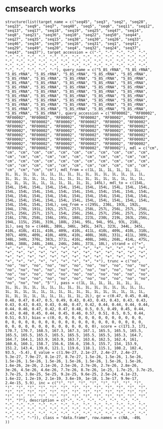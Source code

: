 # cmsearch works

    structure(list(target_name = c("seq45", "seq3", "seq2", "seq28", 
    "seq23", "seq9", "seq7", "seq48", "seq5", "seq6", "seq11", "seq12", 
    "seq13", "seq17", "seq18", "seq19", "seq25", "seq47", "seq14", 
    "seq8", "seq21", "seq36", "seq10", "seq22", "seq50", "seq44", 
    "seq27", "seq35", "seq15", "seq38", "seq30", "seq26", "seq33", 
    "seq46", "seq34", "seq39", "seq16", "seq31", "seq1", "seq41", 
    "seq29", "seq49", "seq20", "seq4", "seq32", "seq24", "seq37", 
    "seq43", "seq37"), target_accession = c("-", "-", "-", "-", "-", 
    "-", "-", "-", "-", "-", "-", "-", "-", "-", "-", "-", "-", "-", 
    "-", "-", "-", "-", "-", "-", "-", "-", "-", "-", "-", "-", "-", 
    "-", "-", "-", "-", "-", "-", "-", "-", "-", "-", "-", "-", "-", 
    "-", "-", "-", "-", "-"), query_name = c("5_8S_rRNA", "5_8S_rRNA", 
    "5_8S_rRNA", "5_8S_rRNA", "5_8S_rRNA", "5_8S_rRNA", "5_8S_rRNA", 
    "5_8S_rRNA", "5_8S_rRNA", "5_8S_rRNA", "5_8S_rRNA", "5_8S_rRNA", 
    "5_8S_rRNA", "5_8S_rRNA", "5_8S_rRNA", "5_8S_rRNA", "5_8S_rRNA", 
    "5_8S_rRNA", "5_8S_rRNA", "5_8S_rRNA", "5_8S_rRNA", "5_8S_rRNA", 
    "5_8S_rRNA", "5_8S_rRNA", "5_8S_rRNA", "5_8S_rRNA", "5_8S_rRNA", 
    "5_8S_rRNA", "5_8S_rRNA", "5_8S_rRNA", "5_8S_rRNA", "5_8S_rRNA", 
    "5_8S_rRNA", "5_8S_rRNA", "5_8S_rRNA", "5_8S_rRNA", "5_8S_rRNA", 
    "5_8S_rRNA", "5_8S_rRNA", "5_8S_rRNA", "5_8S_rRNA", "5_8S_rRNA", 
    "5_8S_rRNA", "5_8S_rRNA", "5_8S_rRNA", "5_8S_rRNA", "5_8S_rRNA", 
    "5_8S_rRNA", "5_8S_rRNA"), query_accession = c("RF00002", "RF00002", 
    "RF00002", "RF00002", "RF00002", "RF00002", "RF00002", "RF00002", 
    "RF00002", "RF00002", "RF00002", "RF00002", "RF00002", "RF00002", 
    "RF00002", "RF00002", "RF00002", "RF00002", "RF00002", "RF00002", 
    "RF00002", "RF00002", "RF00002", "RF00002", "RF00002", "RF00002", 
    "RF00002", "RF00002", "RF00002", "RF00002", "RF00002", "RF00002", 
    "RF00002", "RF00002", "RF00002", "RF00002", "RF00002", "RF00002", 
    "RF00002", "RF00002", "RF00002", "RF00002", "RF00002", "RF00002", 
    "RF00002", "RF00002", "RF00002", "RF00002", "RF00002"), mdl = c("cm", 
    "cm", "cm", "cm", "cm", "cm", "cm", "cm", "cm", "cm", "cm", "cm", 
    "cm", "cm", "cm", "cm", "cm", "cm", "cm", "cm", "cm", "cm", "cm", 
    "cm", "cm", "cm", "cm", "cm", "cm", "cm", "cm", "cm", "cm", "cm", 
    "cm", "cm", "cm", "cm", "cm", "cm", "cm", "cm", "cm", "cm", "cm", 
    "cm", "cm", "cm", "cm"), mdl_from = c(1L, 1L, 1L, 1L, 1L, 1L, 
    1L, 1L, 1L, 1L, 1L, 1L, 1L, 1L, 1L, 1L, 1L, 1L, 1L, 1L, 1L, 1L, 
    1L, 1L, 1L, 1L, 1L, 1L, 1L, 1L, 1L, 1L, 1L, 1L, 1L, 1L, 1L, 1L, 
    1L, 1L, 1L, 1L, 1L, 1L, 1L, 1L, 1L, 1L, 145L), mdl_to = c(154L, 
    154L, 154L, 154L, 154L, 154L, 154L, 154L, 154L, 154L, 154L, 154L, 
    154L, 154L, 154L, 154L, 154L, 154L, 154L, 154L, 154L, 154L, 154L, 
    154L, 154L, 154L, 154L, 154L, 154L, 154L, 154L, 154L, 154L, 154L, 
    154L, 154L, 154L, 154L, 154L, 154L, 154L, 154L, 154L, 154L, 154L, 
    154L, 154L, 154L, 154L), seq_from = c(295L, 236L, 193L, 192L, 
    194L, 170L, 191L, 192L, 257L, 257L, 258L, 257L, 256L, 257L, 258L, 
    257L, 256L, 257L, 157L, 154L, 256L, 256L, 257L, 256L, 257L, 255L, 
    216L, 178L, 258L, 156L, 195L, 188L, 223L, 230L, 219L, 263L, 256L, 
    194L, 115L, 258L, 319L, 188L, 234L, 95L, 94L, 95L, 93L, 218L, 
    1L), seq_to = c(448L, 389L, 346L, 345L, 347L, 323L, 344L, 345L, 
    410L, 410L, 411L, 410L, 409L, 410L, 411L, 410L, 409L, 410L, 310L, 
    307L, 409L, 409L, 410L, 409L, 410L, 408L, 368L, 331L, 411L, 309L, 
    348L, 340L, 376L, 383L, 371L, 416L, 408L, 346L, 268L, 414L, 475L, 
    340L, 388L, 248L, 246L, 246L, 246L, 373L, 10L), strand = c("+", 
    "+", "+", "+", "+", "+", "+", "+", "+", "+", "+", "+", "+", "+", 
    "+", "+", "+", "+", "+", "+", "+", "+", "+", "+", "+", "+", "+", 
    "+", "+", "+", "+", "+", "+", "+", "+", "+", "+", "+", "+", "+", 
    "+", "+", "+", "+", "+", "+", "+", "+", "+"), trunc = c("no", 
    "no", "no", "no", "no", "no", "no", "no", "no", "no", "no", "no", 
    "no", "no", "no", "no", "no", "no", "no", "no", "no", "no", "no", 
    "no", "no", "no", "no", "no", "no", "no", "no", "no", "no", "no", 
    "no", "no", "no", "no", "no", "no", "no", "no", "no", "no", "no", 
    "no", "no", "no", "5'"), pass = c(1L, 1L, 1L, 1L, 1L, 1L, 1L, 
    1L, 1L, 1L, 1L, 1L, 1L, 1L, 1L, 1L, 1L, 1L, 1L, 1L, 1L, 1L, 1L, 
    1L, 1L, 1L, 1L, 1L, 1L, 1L, 1L, 1L, 1L, 1L, 1L, 1L, 1L, 1L, 1L, 
    1L, 1L, 1L, 1L, 1L, 1L, 1L, 1L, 1L, 2L), gc = c(0.47, 0.45, 0.48, 
    0.48, 0.47, 0.47, 0.5, 0.49, 0.43, 0.43, 0.43, 0.43, 0.43, 0.43, 
    0.43, 0.43, 0.43, 0.43, 0.46, 0.47, 0.42, 0.44, 0.44, 0.44, 0.44, 
    0.44, 0.46, 0.47, 0.42, 0.47, 0.48, 0.5, 0.5, 0.49, 0.45, 0.44, 
    0.43, 0.48, 0.45, 0.44, 0.45, 0.46, 0.57, 0.51, 0.5, 0.5, 0.44, 
    0.51, 0.5), bias = c(0, 0, 0, 0, 0, 0, 0, 0, 0, 0, 0, 0, 0, 0, 
    0, 0, 0, 0, 0, 0, 0, 0, 0, 0, 0, 0, 0, 0, 0, 0, 0, 0, 0, 0, 0, 
    0, 0, 0, 0, 0, 0, 0, 0, 0, 0, 0, 0, 0, 0), score = c(171.3, 171, 
    170.7, 170.7, 168.5, 167.3, 167.3, 167.1, 165.5, 165.5, 165.5, 
    165.5, 165.5, 165.5, 165.5, 165.5, 165.5, 165.5, 165.3, 164.7, 
    164.7, 164.1, 163.9, 163.9, 163.7, 163.6, 162.5, 162.4, 161, 
    160.6, 160.1, 158.7, 156.6, 156.6, 156.5, 155.7, 154, 153.9, 
    151.2, 143.4, 139.6, 121.1, 119.6, 118.1, 115.1, 108.2, 102.4, 
    93.5, -5.4), E_value = c(1.9e-27, 2.1e-27, 2.4e-27, 2.4e-27, 
    5.3e-27, 7.9e-27, 8.1e-27, 8.7e-27, 1.5e-26, 1.5e-26, 1.5e-26, 
    1.5e-26, 1.5e-26, 1.5e-26, 1.5e-26, 1.5e-26, 1.5e-26, 1.5e-26, 
    1.6e-26, 2e-26, 2.1e-26, 2.5e-26, 2.7e-26, 2.7e-26, 2.8e-26, 
    3e-26, 4.5e-26, 4.6e-26, 7.7e-26, 8.7e-26, 1e-25, 1.7e-25, 3.7e-25, 
    3.7e-25, 3.8e-25, 5e-25, 9.2e-25, 9.6e-25, 2.5e-24, 4.1e-23, 
    1.6e-22, 1.2e-19, 2.1e-19, 3.6e-19, 1e-18, 1.3e-17, 9.9e-17, 
    2.4e-15, 5.9), inc = c("!", "!", "!", "!", "!", "!", "!", "!", 
    "!", "!", "!", "!", "!", "!", "!", "!", "!", "!", "!", "!", "!", 
    "!", "!", "!", "!", "!", "!", "!", "!", "!", "!", "!", "!", "!", 
    "!", "!", "!", "!", "!", "!", "!", "!", "!", "!", "!", "!", "!", 
    "!", "?"), description = c("-", "-", "-", "-", "-", "-", "-", 
    "-", "-", "-", "-", "-", "-", "-", "-", "-", "-", "-", "-", "-", 
    "-", "-", "-", "-", "-", "-", "-", "-", "-", "-", "-", "-", "-", 
    "-", "-", "-", "-", "-", "-", "-", "-", "-", "-", "-", "-", "-", 
    "-", "-", "-")), class = "data.frame", row.names = c(NA, -49L
    ))

